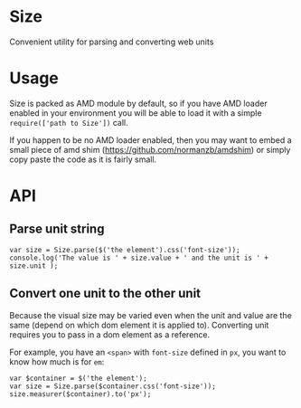 Size
====
Convenient utility for parsing and converting web units

Usage
=====

Size is packed as AMD module by default, so if you have AMD loader enabled in your environment you will be able to load it with a simple `require(['path to Size'])` call.

If you happen to be no AMD loader enabled, then you may want to embed a small piece of amd shim (https://github.com/normanzb/amdshim) or simply copy paste the code as it is fairly small.

API
===

Parse unit string
-----------------

    var size = Size.parse($('the element').css('font-size'));
    console.log('The value is ' + size.value + ' and the unit is ' + size.unit );

Convert one unit to the other unit
----------------------------------

Because the visual size may be varied even when the unit and value are the same (depend on which dom element it is applied to). Converting unit requires you to pass in a dom element as a reference.

For example, you have an `<span>` with `font-size` defined in `px`, you want to know how much is for `em`:

    var $container = $('the element');
    var size = Size.parse($container.css('font-size'));
    size.measurer($container).to('px');

    
    

